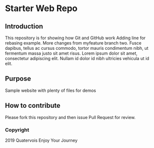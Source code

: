 # Starter Web Repo

## Introduction

This repository is for showing how Git and GitHub work
Adding line for rebasing example.
More changes from myfeature branch two.
Fusce dapibus, tellus ac cursus commodo, tortor mauris condimentum nibh, ut fermentum massa justo sit amet risus. Lorem ipsum dolor sit amet, consectetur adipiscing elit. Nullam id dolor id nibh ultricies vehicula ut id elit.

## Purpose

Sample website with plenty of files for demos

## How to contribute

Please fork this repository and then issue Pull Request for review.

### Copyright

2019 Quatervois Enjoy Your Journey
